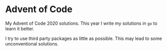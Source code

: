 # Advent of Code

My Advent of Code 2020 solutions. This year I write my solutions
in `go` to learn it better. 

I try to use third party packages as little as possible. This may 
lead to some unconventional solutions.
